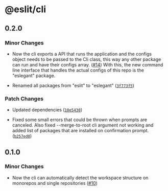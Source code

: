 # @eslit/cli

## 0.2.0

### Minor Changes

- Now the cli exports a API that runs the application and the configs object needs to be passed to the Cli class, this way any other package can run and have their configs array. ([#14](https://github.com/LoredDev/ESLegant/pull/14))
  With this, the new command line interface that handles the actual configs of this repo is the "eslegant" package.

- Renamed all packages from "eslit" to "eslegant" ([`3f773f5`](https://github.com/LoredDev/ESLegant/commit/3f773f56363de943dc55b358f6f1767398c2b803))

### Patch Changes

- Updated dependencies ([`10e5430`](https://github.com/LoredDev/ESLegant/commit/10e543094f4e5d3c9f3c0ea91fd24ad42888a9b0))

- Fixed some small errors that could be thrown when prompts are canceled. Also fixed --merge-to-root cli argument not working and added list of packages that are installed on confirmation prompt. ([`b257ed0`](https://github.com/LoredDev/ESLegant/commit/b257ed000fad0a06c1152c7d246e3e46216154d4))

## 0.1.0

### Minor Changes

- Now the cli can automatically detect the workspace structure on monorepos and single repositories ([#10](https://github.com/LoredDev/ESLit/pull/10))
